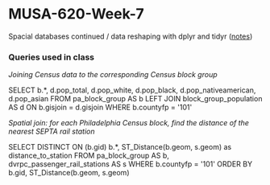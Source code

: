 # MUSA-620-Week-7

Spacial databases continued / data reshaping with dplyr and tidyr ([notes](https://github.com/MUSA-620-Fall-2017/MUSA-620-Week-7/blob/master/week-7-data-frames-spatial-databases-continued.pptx))


### Queries used in class

*Joining Census data to the corresponding Census block group*

SELECT b.*, d.pop_total, d.pop_white, d.pop_black, d.pop_nativeamerican, d.pop_asian
FROM pa_block_group AS b
LEFT JOIN block_group_population AS d
ON b.gisjoin = d.gisjoin
WHERE b.countyfp = '101'


*Spatial join: for each Philadelphia Census block, find the distance of the nearest SEPTA rail station*

SELECT DISTINCT ON (b.gid) b.*, ST_Distance(b.geom, s.geom) as distance_to_station
FROM pa_block_group AS b, dvrpc_passenger_rail_stations AS s
WHERE b.countyfp = '101'
ORDER BY b.gid, ST_Distance(b.geom, s.geom)



